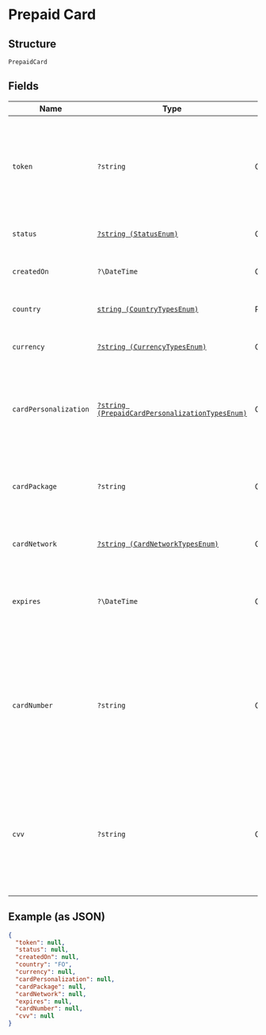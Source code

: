 
# Prepaid Card

## Structure

`PrepaidCard`

## Fields

| Name | Type | Tags | Description | Getter | Setter |
|  --- | --- | --- | --- | --- | --- |
| `token` | `?string` | Optional | Token representing the resource, prefixed with <i>user-</i>, <i>dest-</i>, <i>xfer-</i>, <i>acct-</i>, <i>pmnt-</i>, or <i>docu-</i>. | getToken(): ?string | setToken(?string token): void |
| `status` | [`?string (StatusEnum)`](../../doc/models/status-enum.md) | Optional | Current status of the prepaid card | getStatus(): ?string | setStatus(?string status): void |
| `createdOn` | `?\DateTime` | Optional | Time at which the object was created. | getCreatedOn(): ?\DateTime | setCreatedOn(?\DateTime createdOn): void |
| `country` | [`string (CountryTypesEnum)`](../../doc/models/country-types-enum.md) | Required | Two-digit country code types | getCountry(): string | setCountry(string country): void |
| `currency` | [`?string (CurrencyTypesEnum)`](../../doc/models/currency-types-enum.md) | Optional | Currency code type for the object | getCurrency(): ?string | setCurrency(?string currency): void |
| `cardPersonalization` | [`?string (PrepaidCardPersonalizationTypesEnum)`](../../doc/models/prepaid-card-personalization-types-enum.md) | Optional | Specifies a card is <i>Personalized</i> or <i>Non-personalized</i> (i.e., issued to Preferred Customer) | getCardPersonalization(): ?string | setCardPersonalization(?string cardPersonalization): void |
| `cardPackage` | `?string` | Optional | Package for the card being displayed (<i>Virtual<,i>) or <i>Produced (physical)</i> | getCardPackage(): ?string | setCardPackage(?string cardPackage): void |
| `cardNetwork` | [`?string (CardNetworkTypesEnum)`](../../doc/models/card-network-types-enum.md) | Optional | Major credit card network types | getCardNetwork(): ?string | setCardNetwork(?string cardNetwork): void |
| `expires` | `?\DateTime` | Optional | Quote expiration, ISO-8601 format, UTC by default unless overridden. | getExpires(): ?\DateTime | setExpires(?\DateTime expires): void |
| `cardNumber` | `?string` | Optional | Masked card number with only the first 6 and last 4 digits visible<br>**Constraints**: *Minimum Length*: `19`, *Maximum Length*: `19`, *Pattern*: `^\d{4} \d{2}\*{2} \*{4} \d{4}$` | getCardNumber(): ?string | setCardNumber(?string cardNumber): void |
| `cvv` | `?string` | Optional | Card Verification Value (CVV) on the credit card or debit card. (3-digit number on VISA®, MasterCard® branded credit and debit cards) | getCvv(): ?string | setCvv(?string cvv): void |

## Example (as JSON)

```json
{
  "token": null,
  "status": null,
  "createdOn": null,
  "country": "FO",
  "currency": null,
  "cardPersonalization": null,
  "cardPackage": null,
  "cardNetwork": null,
  "expires": null,
  "cardNumber": null,
  "cvv": null
}
```

